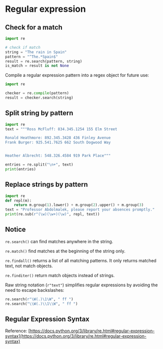 # Regular expression

## Check for a match

```py
import re

# check if match
string = "The rain in Spain"
pattern = "^The.*Spain$"
result = re.search(pattern, string)
is_match = result is not None
```

Compile a regular expression pattern into a regex object for future use:
```py
import re

checker = re.compile(pattern)
result = checker.search(string)
```

## Split string by pattern

```py
import re
text = """Ross McFluff: 834.345.1254 155 Elm Street

Ronald Heathmore: 892.345.3428 436 Finley Avenue
Frank Burger: 925.541.7625 662 South Dogwood Way


Heather Albrecht: 548.326.4584 919 Park Place"""

entries = re.split("\n+", text)
print(entries)
```


## Replace strings by pattern

```py
import re
def repl(m):
    return m.group(1).lower() + m.group(2).upper() + m.group(3)
text = "Professor Abdolmalek, please report your absences promptly."
print(re.sub(r"(\w)(\w+)(\w)", repl, text))
```


## Notice

`re.search()` can find matches anywhere in the string.

`re.match()` find matches at the beginning of the string only.

`re.findall()` returns a list of all matching patterns. It only returns matched text, not match objects. 

`re.finditer()` return match objects instead of strings.

Raw string notation (`r"text"`) simplifies regular expressions by avoiding the need to escape backslashes:
```py
re.search(r"\W(.)\1\W", " ff ")
re.search("\\W(.)\\1\\W", " ff ")
```


## Regular Expression Syntax

Reference: [https://docs.python.org/3/library/re.html#regular-expression-syntax](https://docs.python.org/3/library/re.html#regular-expression-syntax)

